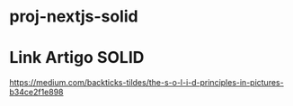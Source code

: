 # proj-nextjs-solid


# Link Artigo SOLID
https://medium.com/backticks-tildes/the-s-o-l-i-d-principles-in-pictures-b34ce2f1e898